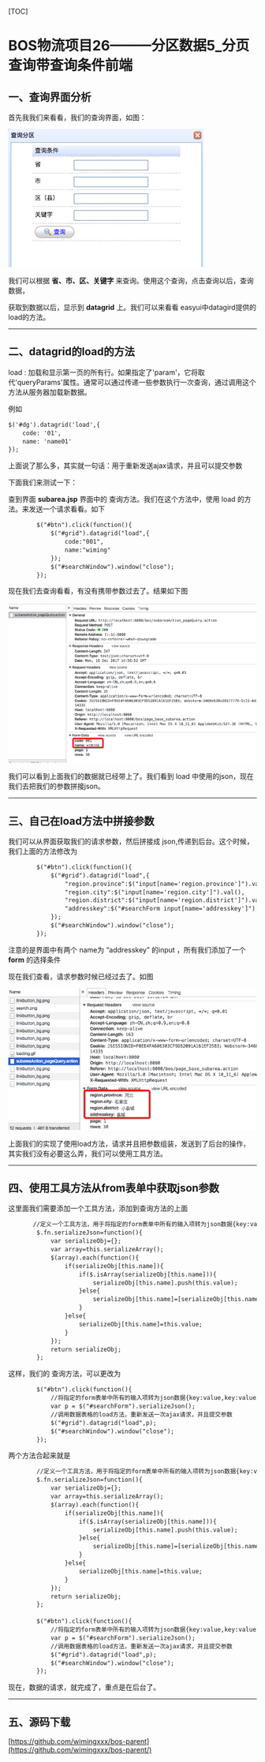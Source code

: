 
[TOC]


# BOS物流项目26———分区数据5\_分页查询带查询条件前端

## 一、查询界面分析

首先我我们来看看，我们的查询界面，如图：

![](../image/26/1.png)

我们可以根据 **省、市、区、关键字** 来查询。使用这个查询，点击查询以后，查询数据，

获取到数据以后，显示到 **datagrid** 上。我们可以来看看 easyui中datagird提供的 load的方法。


---

## 二、datagrid的load的方法

load : 加载和显示第一页的所有行。如果指定了'param'，它将取代'queryParams'属性。通常可以通过传递一些参数执行一次查询，通过调用这个方法从服务器加载新数据。

例如

```html
$('#dg').datagrid('load',{
	code: '01',
	name: 'name01'
});

```

上面说了那么多，其实就一句话：用于重新发送ajax请求，并且可以提交参数

下面我们来测试一下：

查到界面 **subarea.jsp** 界面中的 查询方法。我们在这个方法中，使用 load 的方法。来发送一个请求看看。如下

```html
		$("#btn").click(function(){
			$("#grid").datagrid("load",{
				code:"001",
				name:"wiming"
			});
			$("#searchWindow").window("close");
		});
```

现在我们去查询看看，有没有携带参数过去了。结果如下图

![](../image/26/2.png)

我们可以看到上面我们的数据就已经带上了。我们看到 load 中使用的json，现在我们去把我们的参数拼接json。


---

## 三、自己在load方法中拼接参数

我们可以从界面获取我们的请求参数，然后拼接成 json,传递到后台。这个时候，我们上面的方法修改为

```html
		$("#btn").click(function(){
			$("#grid").datagrid("load",{
				"region.province":$("input[name='region.province']").val(),
				"region.city":$("input[name='region.city']").val(),
				"region.district":$("input[name='region.district']").val(),
				"addresskey":$("#searchForm input[name='addresskey']").val()
			});
			$("#searchWindow").window("close");
		});
```

注意的是界面中有两个 name为 “addresskey” 的input ，所有我们添加了一个 **form** 的选择条件

现在我们查看，请求参数时候已经过去了。如图


![](../image/26/3.png)

上面我们的实现了使用load方法，请求并且把参数组装，发送到了后台的操作，其实我们没有必要这么弄，我们可以使用工具方法。


----

## 四、使用工具方法从from表单中获取json参数

这里面我们需要添加一个工具方法，添加到查询方法的上面

```html
       //定义一个工具方法，用于将指定的form表单中所有的输入项转为json数据{key:value,key:value}
		$.fn.serializeJson=function(){  
            var serializeObj={};  
            var array=this.serializeArray();
            $(array).each(function(){  
                if(serializeObj[this.name]){  
                    if($.isArray(serializeObj[this.name])){  
                        serializeObj[this.name].push(this.value);  
                    }else{  
                        serializeObj[this.name]=[serializeObj[this.name],this.value];  
                    }  
                }else{  
                    serializeObj[this.name]=this.value;   
                }  
            });  
            return serializeObj;  
        }; 
```

这样，我们的 查询方法，可以更改为

```html
		$("#btn").click(function(){
			//将指定的form表单中所有的输入项转为json数据{key:value,key:value}
			var p = $("#searchForm").serializeJson();
			//调用数据表格的load方法，重新发送一次ajax请求，并且提交参数
			$("#grid").datagrid("load",p);
			$("#searchWindow").window("close");
		});
```


两个方法合起来就是

```html
		//定义一个工具方法，用于将指定的form表单中所有的输入项转为json数据{key:value,key:value}
		$.fn.serializeJson=function(){
			var serializeObj={};
			var array=this.serializeArray();
			$(array).each(function(){
				if(serializeObj[this.name]){
					if($.isArray(serializeObj[this.name])){
						serializeObj[this.name].push(this.value);
					}else{
						serializeObj[this.name]=[serializeObj[this.name],this.value];
					}
				}else{
					serializeObj[this.name]=this.value;
				}
			});
			return serializeObj;
		};

		$("#btn").click(function(){
			//将指定的form表单中所有的输入项转为json数据{key:value,key:value}
			var p = $("#searchForm").serializeJson();
			//调用数据表格的load方法，重新发送一次ajax请求，并且提交参数
			$("#grid").datagrid("load",p);
			$("#searchWindow").window("close");
		});
```

现在，数据的请求，就完成了，重点是在后台了。


----

## 五、源码下载

[https://github.com/wimingxxx/bos-parent](https://github.com/wimingxxx/bos-parent/)